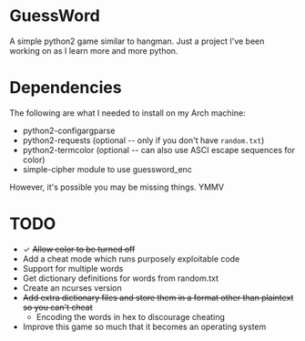 # GuessWord
A simple python2 game similar to hangman. Just a project I've been working on as I learn more and more python.

# Dependencies
The following are what I needed to install on my Arch machine:
* python2-configargparse
* python2-requests (optional -- only if you don't have `random.txt`)
* python2-termcolor (optional -- can also use ASCI escape sequences for color)
* simple-cipher module to use guessword_enc

However, it's possible you may be missing things. YMMV

# TODO
* ✓ ~~Allow color to be turned off~~
* Add a cheat mode which runs purposely exploitable code
* Support for multiple words
* Get dictionary definitions for words from random.txt
* Create an ncurses version
* ~~Add extra dictionary files and store them in a format other than plaintext so you can't cheat~~
  * Encoding the words in hex to discourage cheating
* Improve this game so much that it becomes an operating system
